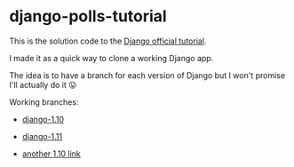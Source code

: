 # django-polls-tutorial

This is the solution code to the [Django official tutorial](https://docs.djangoproject.com/en/dev/intro/tutorial01/).

I made it as a quick way to clone a working Django app.

The idea is to have a branch for each version of Django but I won't promise I'll actually do it 😛

Working branches:

- [django-1.10](../../tree/django-1.10)
- [django-1.11](../../tree/django-1.11)

- [another 1.10 link](/sloanlance/django-polls-tutorial/tree/django-1.10)
